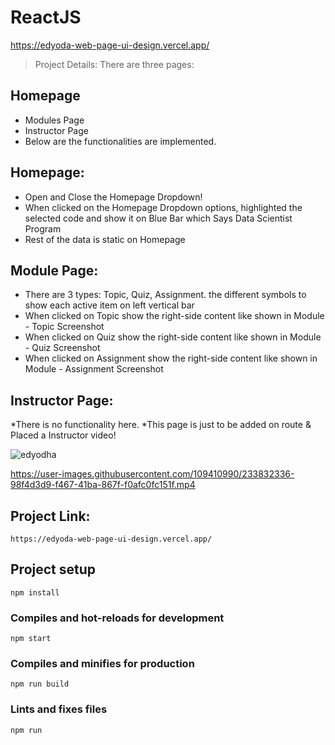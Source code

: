 # ReactJS
https://edyoda-web-page-ui-design.vercel.app/

> Project Details: There are three pages:

## Homepage
* Modules Page
* Instructor Page
* Below are the functionalities are implemented.

## Homepage:

* Open and Close the Homepage Dropdown!
* When clicked on the Homepage Dropdown options, highlighted the selected code and show it on Blue Bar which Says Data Scientist Program
* Rest of the data is static on Homepage

## Module Page:

* There are 3 types: Topic, Quiz, Assignment. the different symbols to show each active item on left vertical bar
* When clicked on Topic show the right-side content like shown in Module - Topic Screenshot
* When clicked on Quiz show the right-side content like shown in Module - Quiz Screenshot
* When clicked on Assignment show the right-side content like shown in Module - Assignment Screenshot

## Instructor Page: 
*There is no functionality here. 
*This page is just to be added on route & Placed a Instructor video!

![edyodha](https://user-images.githubusercontent.com/109410990/233832322-0b24e806-2a28-4b24-9288-57a6ff67d2ed.png)


https://user-images.githubusercontent.com/109410990/233832336-98f4d3d9-f467-41ba-867f-f0afc0fc151f.mp4


## Project Link:
```
https://edyoda-web-page-ui-design.vercel.app/
```

## Project setup
```
npm install
```

### Compiles and hot-reloads for development
```
npm start
```

### Compiles and minifies for production
```
npm run build
```

### Lints and fixes files
```
npm run
```

